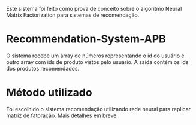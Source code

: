 Este sistema foi feito como prova de conceito sobre o algoritmo Neural Matrix Factorization para sistemas de recomendação.

# Recommendation-System-APB


O sistema recebe um array de números representando o id do usuário e outro array com ids de produto vistos pelo usuário. 
A saída contém os ids dos produtos recomendados.


# Método utilizado

Foi escolhido o sistema recomendação utilizando rede neural para replicar matriz de fatoração.
Mais detalhes em breve

# 
